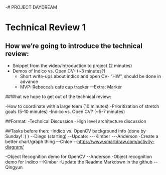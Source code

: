 -# PROJECT DAYDREAM
# Technical Review 1

## How we’re going to introduce the technical review:

- Snippet from the video/introduction to project (2 minutes)
 - Demos of Indico vs. Open CV- (~3 minutes?)
   - Short write-ups about indico and open CV- “HW”, should be done in advance
   - MVP: Rebecca’s cafe cup tracker 
   --Extra: Marker

##What we hope to get out of the technical review:

-How to coordinate with a large team (10 minutes)
-Prioritization of stretch goals  (5-10 minutes)
-Indico vs. Open CV? (~5-7 minutes)

##Format:
-Technical Discussion
-High level architecture discussion

##Tasks before then:
-Indico vs. OpenCV background info (done by Sunday! :) )
--Diego (starting)
--Update:
---Kimber
---Anderson
-Create a better chart/graph thing
--Chloe
--https://www.smartdraw.com/activity-diagram/ 


-Object Recognition demo for OpenCV
--Anderson
-Object recognition demo for Indico
--Kimber
-Update the Readme Markdown in the github
--Qingyun

